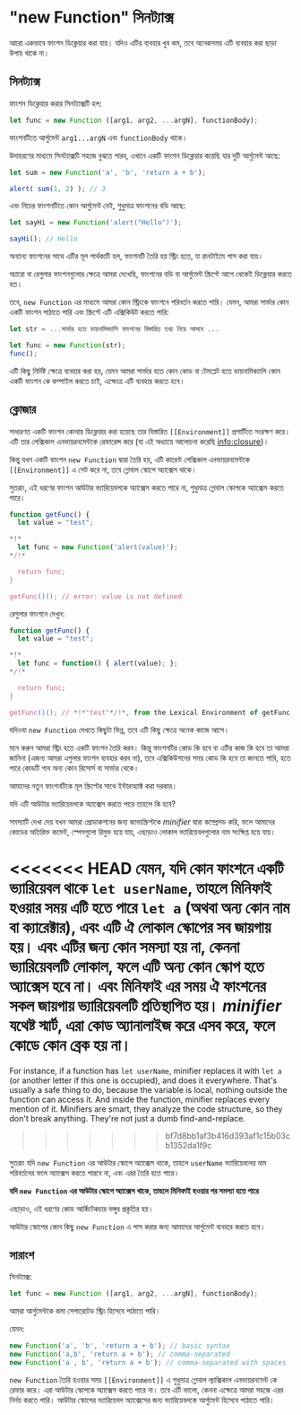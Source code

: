 
# "new Function" সিনট্যাক্স

আরো একভাবে ফাংশন ডিক্লেয়ার করা যায়। যদিও এটির ব্যবহার খুব কম, তবে অনেকসময় এটি ব্যবহার করা ছাড়া উপায় থাকে না।

## সিনট্যাক্স

ফাংশন ডিক্লেয়ার করার সিনট্যাক্সটি হল:

```js
let func = new Function ([arg1, arg2, ...argN], functionBody);
```

ফাংশনটিতে আর্গুমেন্ট `arg1...argN` এবং `functionBody` থাকে।

উদাহরণের মাধ্যমে সিনট্যাক্সটি সহজে বুঝতে পারব, এখানে একটি ফাংশন ডিক্লেয়ার করেছি যার দুটি আর্গুমেন্ট আছে:

```js run
let sum = new Function('a', 'b', 'return a + b');

alert( sum(1, 2) ); // 3
```

এবং নিচের ফাংশনটিতে কোন আর্গুমেন্ট নেই, শুধুমাত্র ফাংশনের বডি আছে:

```js run
let sayHi = new Function('alert("Hello")');

sayHi(); // Hello
```

অন্যান্য ফাংশনের সাথে এটির মূল পার্থক্যটি হল, ফাংশনটি তৈরি হয় স্ট্রিং হতে, যা রানটাইমে পাস করা যায়।

অ্যারো বা রেগুলার ফাংশনগুলোর ক্ষেত্রে আমরা দেখেছি, ফাংশনের বডি বা আর্গুমেন্ট স্ক্রিপ্টে আগে থেকেই ডিক্লেয়ার করতে হত।

তবে, `new Function` এর মাধ্যমে আমরা কোন স্ট্রিংকে ফাংশনে পরিবর্তন করতে পারি। যেমন, আমরা সার্ভার কোন একটি ফাংশন পাঠাতে পারি এবং স্ক্রিপ্টে এটি এক্সিকিউট করতে পারি:

```js
let str = ...সার্ভার হতে ডায়নামিক্যালি ফাংশনের বিস্তারিত তথ্য নিয়ে আসবে ...

let func = new Function(str);
func();
```

এটি কিছু নির্দিষ্ট ক্ষেত্রে ব্যবহার করা হয়, যেমন আমরা সার্ভার হতে কোন কোড বা টেমপ্লেট হতে ডায়নামিক্যালি কোন একটি ফাংশন কে কম্পাইল করতে চাই, এক্ষেত্রে এটি ব্যবহার করতে হবে।

## ক্লোজার

সাধারণত একটি ফাংশন কোথায় ডিক্লেয়ার করা হয়েছে তার বিস্তারিত `[[Environment]]` প্রপার্টিতে সংরক্ষণ করে। এটি তার লেক্সিকাল এনভায়রনমেন্টকে রেফারেন্স করে  (যা এই অধ্যায়ে আলোচনা করেছি <info:closure>)।

কিন্তু যখন একটি ফাংশন `new Function` দ্বারা তৈরি হয়, এটি কারেন্ট লেক্সিকাল এনভায়রনমেন্টকে `[[Environment]]` এ সেট করে না, তবে গ্লোবাল স্কোপে অ্যাক্সেস থাকে।

সুতরাং, এই ধরণের ফাংশন আউটার ভ্যারিয়েবলকে অ্যাক্সেস করতে পারে না, শুধুমাত্র গ্লোবাল স্কোপকে অ্যাক্সেস করতে পারে।

```js run
function getFunc() {
  let value = "test";

*!*
  let func = new Function('alert(value)');
*/!*

  return func;
}

getFunc()(); // error: value is not defined
```

রেগুলার ফাংশনে দেখুন:

```js run
function getFunc() {
  let value = "test";

*!*
  let func = function() { alert(value); };
*/!*

  return func;
}

getFunc()(); // *!*"test"*/!*, from the Lexical Environment of getFunc
```

যদিওবা `new Function` দেখতে কিছুটা ভিন্ন, তবে এটি কিছু ক্ষেত্রে অনেক কাজে আসে।

মনে করুন আমরা স্ট্রিং হতে একটি ফাংশন তৈরি করব। কিন্তু ফাংশনটির কোড কি হবে বা এটির কাজ কি হবে তা আমরা জানিনা (এজন্য আমরা এগুলার ফাংশন ব্যবহার করব না), তবে এক্সিকিউশনের সময় কোড কি হবে তা জানতে পারি, হতে পারে কোডটি পাব অন্য কোন রিসোর্স বা সার্ভার থেকে।

আমাদের নতুন ফাংশনটিকে মূল স্ক্রিপ্টের সাথে ইন্টারঅ্যাক্ট করা দরকার।

যদি এটি আউটার ভ্যারিয়েবলকে অ্যাক্সেস করতে পারে তাহলে কি হবে?

সমস্যাটি দেখা দেয় যখন আমরা প্রোডাকশনের জন্য জাভাস্ক্রিপ্টকে *minifier* দ্বারা কম্প্রেসড করি, ফলে আমাদের কোডের অতিরিক্ত কমেন্ট, স্পেসগুলো রিমুভ হয়ে যায়, এছাড়াও লোকাল ভ্যারিয়েবলগুলোর নাম সংক্ষিপ্ত হয়ে যায়।

<<<<<<< HEAD
যেমন, যদি কোন ফাংশনে একটি ভ্যারিয়েবল থাকে `let userName`, তাহলে মিনিফাই হওয়ার সময় এটি হতে পারে `let a` (অথবা অন্য কোন নাম বা ক্যারেক্টার), এবং এটি ঐ লোকাল স্কোপের সব জায়গায় হয়। এবং এটির জন্য কোন সমস্যা হয় না, কেননা ভ্যারিয়েবলটি লোকাল, ফলে এটি অন্য কোন স্কোপ হতে অ্যাক্সেস হবে না। এবং মিনিফাই এর সময় ঐ ফাংশনের সকল জায়গায় ভ্যারিয়েবলটি প্রতিস্থাপিত হয়। *minifier* যথেষ্ট স্মার্ট, এরা কোড অ্যানালাইজ করে এসব করে, ফলে কোডে কোন ব্রেক হয় না।
=======
For instance, if a function has `let userName`, minifier replaces it with `let a` (or another letter if this one is occupied), and does it everywhere. That's usually a safe thing to do, because the variable is local, nothing outside the function can access it. And inside the function, minifier replaces every mention of it. Minifiers are smart, they analyze the code structure, so they don't break anything. They're not just a dumb find-and-replace.
>>>>>>> bf7d8bb1af3b416d393af1c15b03cb1352da1f9c

সুতরাং যদি `new Function` এর আউটার স্কোপে অ্যাক্সেস থাকে, তাহলে `userName` ভ্যারিয়েবলের নাম পরিবর্তনের ফলে অ্যাক্সেস করতে পারবে না, এবং এরর তৈরি হতে পারে।

**যদি `new Function` এর আউটার স্কোপে অ্যাক্সেস থাকে, তাহলে মিনিফাই হওয়ার পর সমস্যা হতে পারে**

এছাড়াও, এই ধরণের কোড আর্কিটেকচার ভঙ্গুর প্রকৃতির হয়।

আউটার স্কোপের কোন কিছু `new Function` এ পাস করার জন্য আমাদের আর্গুমেন্ট ব্যবহার করতে হবে।

## সারাংশ

সিনট্যাক্স:

```js
let func = new Function ([arg1, arg2, ...argN], functionBody);
```

আমরা আর্গুমেন্টকে কমা সেপারেটেড স্ট্রিং হিসেবে পাঠাতে পারি।

যেমন:

```js
new Function('a', 'b', 'return a + b'); // basic syntax
new Function('a,b', 'return a + b'); // comma-separated
new Function('a , b', 'return a + b'); // comma-separated with spaces
```

`new Function` তৈরি হওয়ার সময় `[[Environment]]` এ শুধুমাত্র গ্লোবাল ল্যাক্সিকাল এনভায়রনমেন্ট কে রেফার করে। এরা আউটার স্কোপকে অ্যাক্সেস করতে পারে না। তবে এটি ভালো, কেননা এক্ষেত্রে আমরা সহজে এরর নির্নয় করতে পারি। আউটার স্কোপের ভ্যারিয়েবল অ্যাক্সেসের জন্য ভ্যারিয়েবলকে আর্গুমেন্ট হিসেবে পাঠাতে পারি।
